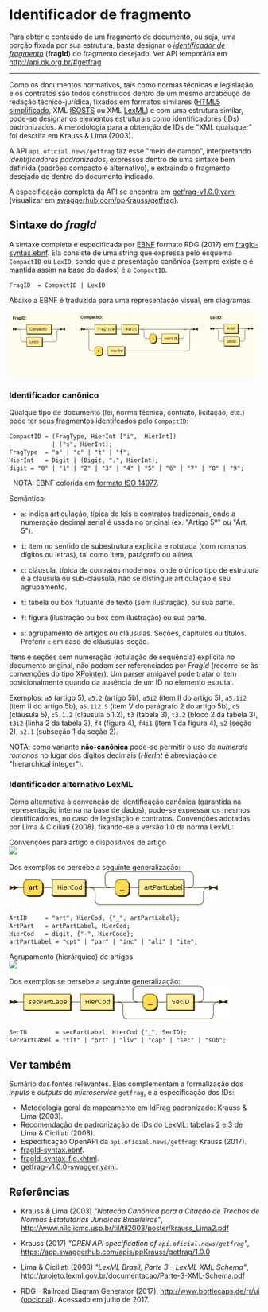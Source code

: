 
# Identificador de fragmento

Para obter o conteúdo de um fragmento de documento, ou seja, uma porção fixada por sua estrutura, basta designar o [*identificador de fragmento*](https://en.wikipedia.org/wiki/Fragment_identifier) (**fragId**) do fragmento desejado. Ver API temporária em http://api.ok.org.br/#getfrag

----

Como os documentos normativos, tais como normas técnicas e legislação, e os contratos são todos construídos dentro de um mesmo arcabouço de redação técnico-jurídica, fixados em formatos similares ([HTML5 simplificado](https://github.com/okfn-brasil/HTML5-onlyContent/blob/master/spec.md), XML [ISOSTS](http://www.iso.org/schema/isosts/v1.0/doc/) ou XML [LexML](http://projeto.lexml.gov.br/documentacao/Parte-3-XML-Schema.pdf)) e com uma estrutura similar, pode-se designar os elementos estruturais como identificadores (IDs) padronizados. A metodologia para a obtenção de IDs de "XML quaisquer" foi descrita em Krauss & Lima (2003).

A API `api.oficial.news/getfrag` faz esse "meio de campo", interpretando *identificadores padronizados*, expressos dentro de uma sintaxe bem definida (padrões compacto e alternativo), e extraindo o fragmento desejado de dentro do documento indicado.

A especificação completa da API se encontra em [getfrag-v1.0.0.yaml](getfrag-v1.0.0-swagger.yaml) (visualizar em [swaggerhub.com/ppKrauss/getfrag](https://app.swaggerhub.com/apis/ppKrauss/getfrag/1.0.0)).

## Sintaxe do *fragId*

A sintaxe completa é especificada por [EBNF](https://en.wikipedia.org/wiki/Extended_Backus%E2%80%93Naur_form) formato RDG (2017) em  [fragId-syntax.ebnf](fragId-syntax.ebnf). Ela consiste de uma string que expressa pelo esquema `CompactID` ou `LexID`, sendo que a presentação canônica (sempre existe e é mantida assim na base de dados) é a `CompactID`.

```ebnf
FragID  = CompactID | LexID
```

Abaixo a EBNF é traduzida para uma representação visual, em diagramas.

![](assets/fragId-syntax-diagram/fig1.png)

### Identificador canônico
Qualque tipo de documento (lei, norma técnica, contrato, licitação, etc.) pode ter seus fragmentos identifcados pelo `CompactID`:

```ebnf
CompactID = (FragType, HierInt ["i",  HierInt]) 
            | ("s", HierInt);
FragType  = "a" | "c" | "t" | "f";
HierInt   = Digit | (Digit, ".", HierInt);
digit = "0" | "1" | "2" | "3" | "4" | "5" | "6" | "7" | "8" | "9";
```
&nbsp; NOTA: EBNF colorida em [formato ISO 14977](https://en.wikipedia.org/wiki/Extended_Backus%E2%80%93Naur_form#Table_of_symbols).

Semântica:

* `a`: indica articulação, típica de leis e contratos tradiconais, onde a numeração decimal serial é usada no original (ex. "Artigo 5º" ou "Art. 5").

* `i`: item no sentido de subestrutura explícita e rotulada (com romanos, dígitos ou letras), tal como item, parágrafo ou alínea.

* `c`: cláusula, típica de contratos modernos, onde o único tipo de estrutura é a cláusula ou sub-cláusula, não se distingue articulação e seu agrupamento.

* `t`: tabela ou box flutuante de texto (sem ilustração), ou sua parte.

* `f`: figura (ilustração ou box com ilustração) ou sua parte.

* `s`: agrupamento de artigos ou cláusulas. Seções, capítulos ou títulos. Preferir `c` em caso de cláusulas-seção.

Itens e seções sem  numeração (rotulação de sequência) explícita no documento original, não podem ser referenciados por *FragId*  (recorre-se às convenções do tipo [XPointer](https://en.wikipedia.org/wiki/XPointer)).  Um parser amigável pode tratar o item posicionalmente quando da ausência de um ID no elemento estrutal.

Exemplos: `a5` (artigo 5), `a5.2` (artigo 5b), `a5i2` (item II do artigo 5), `a5.1i2` (item II do artigo 5b), `a5.1i2.5` (item V do parágrafo 2 do artigo 5b), `c5` (cláusula 5), `c5.1.2` (cláusula 5.1.2), `t3` (tabela 3), `t3.2` (bloco 2 da tabela 3), `t3i2` (linha 2 da tabela 3), `f4` (figura 4), `f4i1` (item 1 da figura 4), `s2` (seção 2), `s2.1` (subseção 1 da seção 2).

NOTA: como variante **não-canônica** pode-se permitir o uso de *numerais romanos* no lugar dos dígitos decimais (*HierInt* é abreviação de "hierarchical integer").

### Identificador alternativo LexML
Como alternativa à convenção de identificação canônica (garantida na representação interna na base de dados), pode-se expressar os mesmos identificadores, no caso de legislação e contratos. Convenções adotadas por Lima & Ciciliati (2008), fixando-se a versão 1.0 da norma LexML:

Convenções para artigo e dispositivos de artigo<br/>
![](https://raw.githubusercontent.com/okfn-brasil/trazdia/master/docs/assets/fragId-tablea1-artigos.png)

Dos exemplos se percebe a seguinte generalização:<br/>
![](assets/fragId-syntax-diagram/ArtID.png)

```ebnf
ArtID     = "art", HierCod, {"_", artPartLabel};
ArtPart   = artPartLabel, HierCod;
HierCod   = digit, {"-", HierCode};
artPartLabel = "cpt" | "par" | "inc" | "ali" | "ite";
```

Agrupamento (hierárquico) de artigos<br/>
![](https://raw.githubusercontent.com/okfn-brasil/trazdia/master/docs/assets/fragId-tablea2-secoes.png)

Dos exemplos se persebe a seguinte generalização:<br/>
![](assets/fragId-syntax-diagram/SecID.png)

```ebnf
SecID        = secPartLabel, HierCod {"_", SecID};
secPartLabel = "tit" | "prt" | "liv" | "cap" | "sec" | "sub";
```

## Ver também

Sumário das fontes relevantes. Elas complementam a formalização dos *inputs* e *outputs* do *microservice* `getfrag`, e a especificação dos IDs:

* Metodologia geral de mapeamento em IdFrag padronizado: Krauss & Lima (2003).
* Recomendação de padronização de IDs do LexML: tabelas 2 e 3 de Lima & Ciciliati (2008).
* Especificação OpenAPI da  `api.oficial.news/getfrag`: Krauss (2017).
* [fragId-syntax.ebnf](fragId-syntax.ebnf).
* [fragId-syntax-fig.xhtml](fragId-syntax-fig.xhtml).
* [getfrag-v1.0.0-swagger.yaml](getfrag-v1.0.0-swagger.yaml).

## Referências

* Krauss & Lima (2003) *"Notação Canônica para a Citação de Trechos de Normas Estatutárias Jurídicas Brasileiras"*, http://www.nilc.icmc.usp.br/til/til2003/poster/krauss_Lima2.pdf

* Krauss (2017) *"OPEN API specification of `api.oficial.news/getfrag`"*, https://app.swaggerhub.com/apis/ppKrauss/getfrag/1.0.0

* Lima & Ciciliati (2008) *"LexML Brasil, Parte 3 – LexML XML Schema"*, http://projeto.lexml.gov.br/documentacao/Parte-3-XML-Schema.pdf

* RDG - Railroad Diagram Generator (2017), http://www.bottlecaps.de/rr/ui ([opcional](https://github.com/Chrriis/RRDiagram)). Acessado em julho de 2017.
